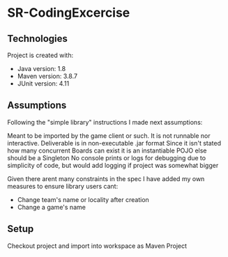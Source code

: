 # SR-CodingExcercise

## Technologies
Project is created with:
* Java version: 1.8
* Maven version: 3.8.7
* JUnit version: 4.11

## Assumptions

Following the "simple library" instructions I made next assumptions: 

Meant to be imported by the game client or such.
It is not runnable nor interactive. 
Deliverable is in non-executable .jar format
Since it isn't stated how many concurrent Boards can exist it is an instantiable POJO else should be a Singleton
No console prints or logs for debugging due to simplicity of code, but would add logging if project was somewhat bigger

Given there arent many constraints in the spec I have added my own measures to ensure library users cant: 
- Change team's name or locality after creation 
- Change a game's name 



## Setup
Checkout project and import into workspace as Maven Project
